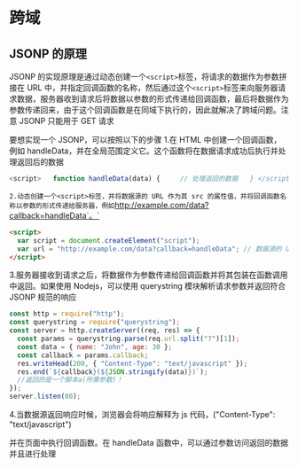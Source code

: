 # 跨域

## JSONP 的原理

JSONP 的实现原理是通过动态创建一个`<script>`标签，将请求的数据作为参数拼接在 URL 中，并指定回调函数的名称，然后通过这个`<script>`标签来向服务器请求数据，服务器收到请求后将数据以参数的形式传递给回调函数，最后将数据作为参数传递回来，由于这个回调函数是在同域下执行的，因此就解决了跨域问题。注意 JSONP 只能用于 GET 请求

要想实现一个 JSONP，可以按照以下的步骤 1.在 HTML 中创建一个回调函数，例如 handleData，并在全局范围定义它。这个函数将在数据请求成功后执行并处理返回后的数据

```js
<script>   function handleData(data) {     // 处理返回的数据   } </script>
```

`2.动态创建一个<script>标签，并将数据源的 URL 作为其 src 的属性值，并将回调函数名称以参数的形式传递给服务器，例如`http://example.com/data?callback=handleData`。`

```html
<script>
  var script = document.createElement("script");
  var url = "http://example.com/data?callback=handleData"; // 数据源的 URL   script.src = url;   document.head.appendChild(script);
</script>
```

3.服务器接收到请求之后，将数据作为参数传递给回调函数并将其包装在函数调用中返回。如果使用 Nodejs，可以使用 querystring 模块解析请求参数并返回符合 JSONP 规范的响应

```js
const http = require("http");
const querystring = require("querystring");
const server = http.createServer((req, res) => {
  const params = querystring.parse(req.url.split("?")[1]);
  const data = { name: "John", age: 30 };
  const callback = params.callback;
  res.writeHead(200, { "Content-Type": "text/javascript" });
  res.end(`${callback}(${JSON.stringify(data)})`);
  //返回的是一个脚本a(所需参数)！
});
server.listen(80);
```

4.当数据源返回响应时候，浏览器会将响应解释为 js 代码，("Content-Type": "text/javascript")

并在页面中执行回调函数。在 handleData 函数中，可以通过参数访问返回的数据并且进行处理
